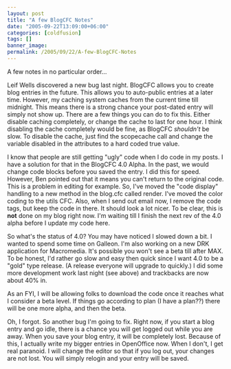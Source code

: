 ```yaml
---
layout: post
title: "A few BlogCFC Notes"
date: "2005-09-22T13:09:00+06:00"
categories: [coldfusion]
tags: []
banner_image: 
permalink: /2005/09/22/A-few-BlogCFC-Notes
---
```


A few notes in no particular order...

Leif Wells discovered a new bug last night. BlogCFC allows you to create blog entries in the future. This allows you to auto-public entries at a later time. However, my caching system caches from the current time till midnight. This means there is a strong chance your post-dated entry will simply not show up. There are a few things you can do to fix this. Either disable caching completely, or change the cache to last for one hour. I think disabling the cache completely would be fine, as BlogCFC <i>shouldn't</i> be slow. To disable the cache, just find the scopecache call and change the variable disabled in the attributes to a hard coded true value.

I know that people are still getting "ugly" code when I do code in my posts. I have a solution for that in the BlogCFC 4.0 Alpha. In the past, we would change code blocks before you saved the entry. I did this for speed. However, Ben pointed out that it means you can't return to the original code. This is a problem in editing for example. So, I've moved the "code display" handling to a new method in the blog.cfc called render. I've moved the color coding to the utils CFC. Also, when I send out email now, I remove the code tags, but keep the code in there. It should look a lot nicer. To be clear, this is <b>not</b> done on my blog right now. I'm waiting till I finish the next rev of the 4.0 alpha before I update my code here.

So what's the status of 4.0? You may have noticed I slowed down a bit. I wanted to spend some time on Galleon. I'm also working on a new DRK application for Macromedia. It's possible you won't see a beta till after MAX. To be honest, I'd rather go slow and easy then quick since I want 4.0 to be a "gold" type release. (A release everyone will upgrade to quickly.) I did some more development work last night (see above) and trackbacks are now about 40% in.

As an FYI, I will be allowing folks to download the code once it reaches what I consider a beta level. If things go according to plan (I have a plan??) there will be one more alpha, and then the beta.

Oh, I forgot. So another bug I'm going to fix. Right now, if you start a blog entry and go idle, there is a chance you will get logged out while you are away. When you save your blog entry, it will be completely lost. Because of this, I actually write my bigger entries in OpenOffice now. When I don't, I get real paranoid. I will change the editor so that if you log out, your changes are not lost. You will simply relogin and your entry will be saved.